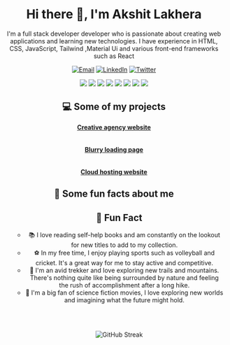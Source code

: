 
<!-- Introduction -->
<h1 align="center">Hi there 👋, I'm Akshit Lakhera</h1>
<p align="center">I'm a full stack developer developer who is passionate about creating web applications and learning new technologies. I have experience in HTML, CSS, JavaScript, Tailwind ,Material Ui and various front-end frameworks such as React</p>

<!-- Social media badges -->
<p align="center">
  <a href="mailto:akshitlakhera14@gmail.com"><img alt="Email" src="https://img.shields.io/badge/-Email-FF4500?style=flat&logo=Gmail&logoColor=white"></a>
  <a href="https://www.linkedin.com/in/akshit-lakhera-798655206/"><img alt="LinkedIn" src="https://img.shields.io/badge/-LinkedIn-0077B5?style=flat&logo=Linkedin&logoColor=white"></a>
  <a href="https://twitter.com/AkshitLakhera"><img alt="Twitter" src="https://img.shields.io/badge/-Twitter-1DA1F2?style=flat&logo=Twitter&logoColor=white"></a>
</p>


<!-- Languages and tools -->
<p align="center">
  <img src="https://img.shields.io/badge/-HTML-E34F26?style=flat&logo=html5&logoColor=white">
  <img src="https://img.shields.io/badge/-CSS-1572B6?style=flat&logo=css3&logoColor=white">
  <img src="https://img.shields.io/badge/-JavaScript-F7DF1E?style=flat&logo=javascript&logoColor=black">
 <img src="https://img.shields.io/badge/-React-61DAFB?style=flat&logo=react&logoColor=black">
  <img src="https://img.shields.io/badge/-Node.js-339933?style=flat&logo=node.js&logoColor=white">
  <img src="https://img.shields.io/badge/-Express.js-000000?style=flat&logo=express&logoColor=white">
  <img src="https://img.shields.io/badge/-MongoDB-47A248?style=flat&logo=mongodb&logoColor=white">
  <img src="https://img.shields.io/badge/-Git-F05032?style=flat&logo=git&logoColor=white">
</p>

<!-- Projects -->
<h2 align="center">💻 Some of my projects</h2>
<p align="center">
  <a href="https://design-agency-website.vercel.app/"><b>Creative agency website</b></a><br><br><br>
  <a href="https://blurry-landing-page.vercel.app/"><b>Blurry loading page</b></a><br><br><br>
  <a href="https://design-agency-website-wpdg.vercel.app/"><b>Cloud hosting website</b></a><br>
</p>

<!-- Fun facts -->
<h2 align="center">🎉 Some fun facts about me</h2>
<ul align="center">
  
## 🎉 Fun Fact

- 📚 I love reading self-help books and am constantly on the lookout for new titles to add to my collection.
- ⚽ In my free time, I enjoy playing sports such as volleyball and cricket. It's a great way for me to stay active and competitive.
- 🌲 I'm an avid trekker and love exploring new trails and mountains. There's nothing quite like being surrounded by nature and feeling the rush of accomplishment after a long hike.
- 🚀 I'm a big fan of science fiction movies, I love exploring new worlds and imagining what the future might hold.

<br><br>
<!-- GitHub Streak -->
<p align="center">
  <img src="https://github-readme-streak-stats.herokuapp.com/?user=AkshitLakhera&theme=dark" alt="GitHub Streak">
</p>


